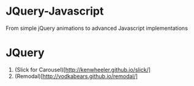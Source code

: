 # JQuery-Javascript
From simple jQuery animations to advanced Javascript implementations

# JQuery 

1. (Slick for Carousel)[http://kenwheeler.github.io/slick/]
2. (Remodal)[http://vodkabears.github.io/remodal/]
